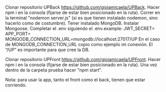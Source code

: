 Clonar repositorio UPBack https://github.com/gioiamicaela/UPBack.
Hacer npm i en la consola (fijarse de estar bien posicionado en la ruta).
Correr en la terminal "nodemon server.js" (si es que tienen instalado nodemon, sino hacerlo como de costumbre).
Tener instalado MongoDB.
Instalar Mongoose.
Completar el .env siguiendo el .env.example:
JWT_SECRET=
APP_PORT=
MONGODB_CONNECTION_URL=mongodb://localhost:27017/UP
En el caso de MONGODB_CONNECTION_URL copio como ejemplo mi conexión. El “/UP” es importante para que cree la DB.

Clonar repositorio UPFront https://github.com/gioiamicaela/UPFront.
Hacer npm i en la consola (fijarse de estar bien posicionado en la ruta).
Una vez dentro de la carpeta prueba hacer "npm start".

Nota: para usar la app, tanto el front como el back, tienen que estar corriendo.
